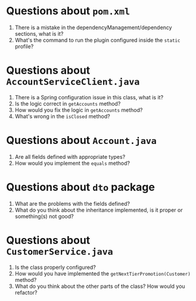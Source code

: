 # Questions about `pom.xml`
1. There is a mistake in the dependencyManagement/dependency sections, what is it?
2. What's the command to run the plugin configured inside the `static` profile?

# Questions about `AccountServiceClient.java`
1. There is a Spring configuration issue in this class, what is it?
2. Is the logic correct in `getAccounts` method?
3. How would you fix the logic in `getAccounts` method?
4. What's wrong in the `isClosed` method?

# Questions about `Account.java`
1. Are all fields defined with appropriate types?
2. How would you implement the `equals` method?

# Questions about `dto` package
1. What are the problems with the fields defined?
2. What do you think about the inheritance implemented, is it proper or something(s) not good?

# Questions about `CustomerService.java`
1. Is the class properly configured?
2. How would you have implemented the `getNextTierPromotion(Customer)` method?
3. What do you think about the other parts of the class? How would you refactor?

